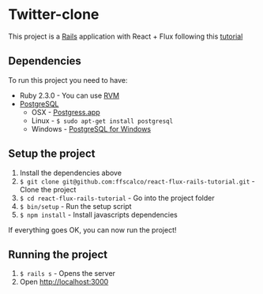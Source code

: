 # Twitter-clone

This project is a [Rails](http://rubyonrails.org/) application with React + Flux following this [tutorial](https://app.pluralsight.com/library/courses/reactjs-on-rails-building-full-stack-web-app)

## Dependencies

To run this project you need to have:

* Ruby 2.3.0 - You can use [RVM](http://rvm.io)
* [PostgreSQL](http://www.postgresql.org/)
  * OSX - [Postgress.app](http://postgresapp.com/)
  * Linux - `$ sudo apt-get install postgresql`
  * Windows - [PostgreSQL for Windows](http://www.postgresql.org/download/windows/)

## Setup the project

1. Install the dependencies above
2. `$ git clone git@github.com:ffscalco/react-flux-rails-tutorial.git` - Clone the project
3. `$ cd react-flux-rails-tutorial` - Go into the project folder
4. `$ bin/setup` - Run the setup script
5. `$ npm install` - Install javascripts dependencies

If everything goes OK, you can now run the project!

## Running the project

1. `$ rails s` - Opens the server
2. Open [http://localhost:3000](http://localhost:3000)
